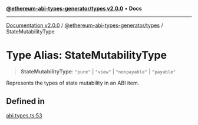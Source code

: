 [**@ethereum-abi-types-generator/types v2.0.0**](../README.md) • **Docs**

***

[Documentation v2.0.0](../../../packages.md) / [@ethereum-abi-types-generator/types](../README.md) / StateMutabilityType

# Type Alias: StateMutabilityType

> **StateMutabilityType**: `"pure"` \| `"view"` \| `"nonpayable"` \| `"payable"`

Represents the types of state mutability in an ABI item.

## Defined in

[abi.types.ts:53](https://github.com/niZmosis/ethereum-abi-types-generator/blob/34014c6ac1a58a7622fbd21e7421270aae38bf36/packages/types/src/abi.types.ts#L53)
